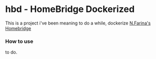 # hbd - HomeBridge Dockerized
This is a project i've been meaning to do a while, dockerize [N.Farina's Homebridge](https://github.com/nfarina/homebridge)

### How to use
to do.
